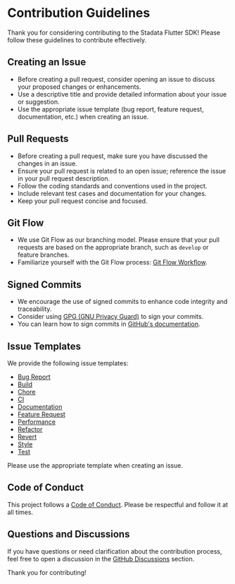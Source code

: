 # Contribution Guidelines

Thank you for considering contributing to the Stadata Flutter SDK! Please follow these guidelines to contribute effectively.

## Creating an Issue

- Before creating a pull request, consider opening an issue to discuss your proposed changes or enhancements.
- Use a descriptive title and provide detailed information about your issue or suggestion.
- Use the appropriate issue template (bug report, feature request, documentation, etc.) when creating an issue.

## Pull Requests

- Before creating a pull request, make sure you have discussed the changes in an issue.
- Ensure your pull request is related to an open issue; reference the issue in your pull request description.
- Follow the coding standards and conventions used in the project.
- Include relevant test cases and documentation for your changes.
- Keep your pull request concise and focused.

## Git Flow

- We use Git Flow as our branching model. Please ensure that your pull requests are based on the appropriate branch, such as `develop` or feature branches.
- Familiarize yourself with the Git Flow process: [Git Flow Workflow](https://www.atlassian.com/git/tutorials/comparing-workflows/gitflow-workflow).

## Signed Commits

- We encourage the use of signed commits to enhance code integrity and traceability.
- Consider using [GPG (GNU Privacy Guard)](https://gnupg.org/) to sign your commits.
- You can learn how to sign commits in [GitHub's documentation](https://docs.github.com/en/authentication/managing-commit-signature-verification/signing-commits).

## Issue Templates

We provide the following issue templates:

- [Bug Report](.github/ISSUE_TEMPLATE/bug_report.md)
- [Build](.github/ISSUE_TEMPLATE/build.md)
- [Chore](.github/ISSUE_TEMPLATE/chore.md)
- [CI](.github/ISSUE_TEMPLATE/ci.md)
- [Documentation](.github/ISSUE_TEMPLATE/documentation.md)
- [Feature Request](.github/ISSUE_TEMPLATE/feature_request.md)
- [Performance](.github/ISSUE_TEMPLATE/performance.md)
- [Refactor](.github/ISSUE_TEMPLATE/refactor.md)
- [Revert](.github/ISSUE_TEMPLATE/revert.md)
- [Style](.github/ISSUE_TEMPLATE/style.md)
- [Test](.github/ISSUE_TEMPLATE/test.md)

Please use the appropriate template when creating an issue.

## Code of Conduct

This project follows a [Code of Conduct](CODE_OF_CONDUCT.md). Please be respectful and follow it at all times.

## Questions and Discussions

If you have questions or need clarification about the contribution process, feel free to open a discussion in the [GitHub Discussions](https://github.com/ryanaidilp/stadata_flutter_sdk/discussions) section.

Thank you for contributing!
